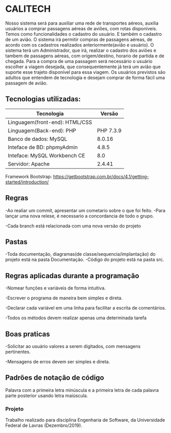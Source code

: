 # CALITECH
Nosso sistema será para auxiliar uma rede de transportes aéreos, auxilia usuários a comprar passagens aéreas de aviões, com rotas disponíveis. Temos como funcionalidades o cadastro do usuário. E também o cadastro de um avião. O sistema irá permitir compras de passagens aéreas, de acordo com os cadastros realizados anteriormente(avião e usuário). O sistema terá um Administrador, que irá, realizar o cadastro dos aviões e tambem de passagens aéreas, com origem/destino, horario de partida e de chegada. Para a compra de uma passagem será necessário o usuário escolher a viagem desejada, que consequentemente já terá um avião que suporte esse trajeto disponível para essa viagem. Os usuários previstos são adultos que entendem de tecnologia e desejam comprar de forma fácil uma passagem de avião.

## Tecnologias utilizadas:
| Tecnologia | Versão |
| --- | --- |
| Linguagem(front-end): HTML/CSS|  |
| Linguagem(Back-end): PHP | PHP 7.3.9 |
| Banco de dados: MySQL |  8.0.16  |
| Inteface de BD: phpmyAdmin | 4.8.5 |
| Inteface: MySQL Workbench CE | 8.0 |
| Servidor: Apache|  2.4.41|

Framework Bootstrap: https://getbootstrap.com.br/docs/4.1/getting-started/introduction/


## Regras
-Ao realiar um commit, apresentar um cometario sobre o que foi feito.
\-Para lançar uma nova relese, é necessario a concordancia de todo o grupo.

\-Cada branch está relacionada com uma nova versão do projeto


## Pastas
-Toda documentação, diagramas(de classe/sequencia/implantação) do projeto está na pasta Documentação.
\-Código do projeto está na pasta src.

## Regras aplicadas durante a programação


-Nomear funções e variáveis de forma intuitiva. 

\-Escrever o programa de maneira bem simples e direta.

\-Declarar cada variável em uma linha para facilitar a escrita de comentários.

\-Todos os métodos devem realizar apenas uma determinada tarefa


## Boas praticas
-Solicitar ao usuário valores a serem digitados, com mensagens pertinentes.

\-Mensagens de erros devem ser simples e direta. 


## Padrões de notação de código
Palavra com a primeira letra minúscula e a primeira letra de cada palavra parte posterior usando letra maiúscula.


### Projeto
Trabalho realizado para disciplina Engenharia de Software, da Universidade Federal de Lavras (Dezembro/2019). 

 
